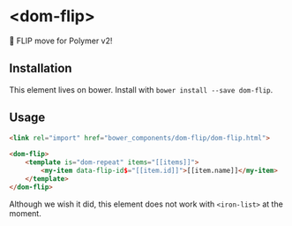 # \<dom-flip\>
🔀 FLIP move for Polymer v2!

## Installation
This element lives on bower. Install with `bower install --save dom-flip`.

## Usage
```html
<link rel="import" href="bower_components/dom-flip/dom-flip.html">
 
<dom-flip>
    <template is="dom-repeat" items="[[items]]">
        <my-item data-flip-id$="[[item.id]]">[[item.name]]</my-item>
    </template>
</dom-flip>
```

Although we wish it did, this element does not work with `<iron-list>` at the moment.